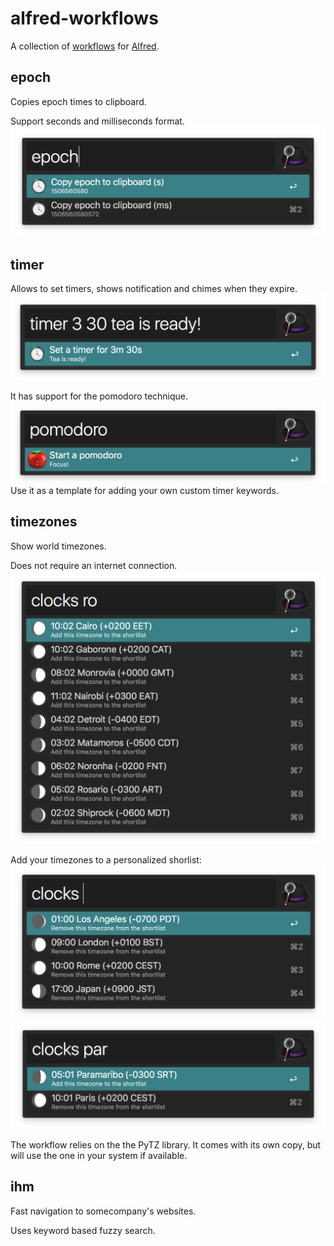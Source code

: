 # alfred-workflows
A collection of [workflows](https://www.alfredapp.com/help/workflows/) for [Alfred](https://www.alfredapp.com).

## epoch
Copies epoch times to clipboard.

Support seconds and milliseconds format.
![epoch screenshot](./images/epoch.png)

## timer

Allows to set timers, shows notification and chimes when they expire.
![timer screenshot](./images/timer.png)

It has support for the pomodoro technique.
![timer pomodoro screenshot](./images/pomodoro.png)
Use it as a template for adding your own custom timer keywords.

## timezones

Show world timezones.

Does not require an internet connection.
![timezones screenshot 1](./images/timezones1.png)

Add your timezones to a personalized shorlist:
![timezones screenshot 2](./images/timezones2.png)
![timezones screenshot 3](./images/timezones3.png)

The workflow relies on the the PyTZ library. It comes with its own copy, but will use the one in your system if available.

## ihm

Fast navigation to somecompany's websites.

Uses keyword based fuzzy search.
